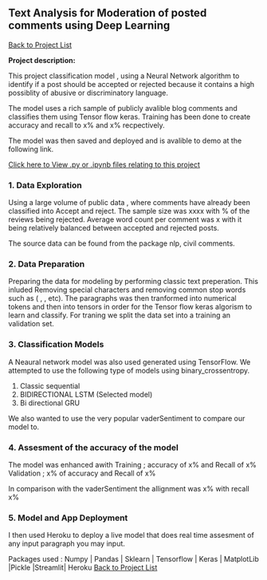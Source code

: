 
## Text Analysis for Moderation of posted comments using Deep Learning

[Back to Project List](http://emilevdheyde.github.io/)

**Project description:** 

This project classification model , using a Neural Network algorithm to identify if a post should be accepted or rejected because it contains a high possiblity of abusive or discriminatory language. 

The model uses a rich sample of publicly avalible blog comments and classifies them using Tensor flow keras.
Training has been done to create accuracy and recall to x% and x% recpectively.

The model was then saved and deployed and is avalible to demo at the following link.

<link> 

[Click here to View .py or .ipynb files relating to this project](http://github.com/EmileVdHeyde/My-Python-Projects/tree/master/1.Covid%20Data%20Web%20Scraping)

### 1. Data Exploration 

Using a large volume of public data , where comments have already been classified into Accept and reject.
The sample size was xxxx with % of the reviews being rejected. Average word count per comment was x with it being relatively balanced between accepted and rejected posts. 

The source data can be found from the package nlp, civil comments. 

### 2. Data Preparation 

Preparing the data for modeling by performing classic text preperation. This inluded Removing special characters and removing common stop words such as (     ,   ,    etc). The paragraphs was then tranformed into numerical tokens and then into tensors in order for the Tensor flow keras algorism to learn and classify. For traning we split the data set into a training an validation set. 


### 3. Classification Models

A Neaural network model was also used generated using TensorFlow. We attempted to use the following type of models using binary_crossentropy. 
1. Classic sequential 
2. BIDIRECTIONAL LSTM (Selected model)
3. Bi directional GRU 

We also wanted to use the very popular vaderSentiment  to compare our model to. 

### 4. Assesment of the accuracy of the model 

The model was enhanced awith 
Training ; accuracy of  x% and Recall of x% 
Validation ; x% of accuracy and Recall of x% 

In comparison with the vaderSentiment  the allignment was x% with recall x%

### 5. Model and App Deployment 

I then used Heroku to deploy a live model that does real time assesment of any input paragraph you may input. 


Packages used :
Numpy | Pandas | Sklearn | Tensorflow | Keras | MatplotLib |Pickle |Streamlit| Heroku
[Back to Project List](http://emilevdheyde.github.io/)
